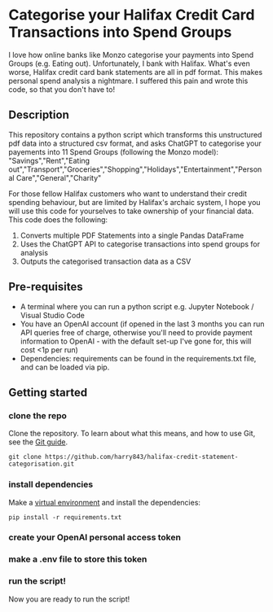 # Categorise your Halifax Credit Card Transactions into Spend Groups
I love how online banks like Monzo categorise your payments into Spend Groups (e.g. Eating out). Unfortunately, I bank with Halifax. What's even worse, Halifax credit card bank statements are all in pdf format. This makes personal spend analysis a nightmare. I suffered this pain and wrote this code, so that you don't have to!

## Description
This repository contains a python script which transforms this unstructured pdf data into a structured csv format, and asks ChatGPT to categorise your payements into 11 Spend Groups (following the Monzo model):
"Savings","Rent","Eating out","Transport","Groceries","Shopping","Holidays","Entertainment","Personal Care","General","Charity"

For those fellow Halifax customers who want to understand their credit spending behaviour, but are limited by Halifax's archaic system, I hope you will use this code for yourselves to take ownership of your financial data. This code does the following:

1. Converts multiple PDF Statements into a single Pandas DataFrame 
2. Uses the ChatGPT API to categorise transactions into spend groups for analysis
3. Outputs the categorised transaction data as a CSV

## Pre-requisites
* A terminal where you can run a python script e.g. Jupyter Notebook / Visual Studio Code
* You have an OpenAI account (if opened in the last 3 months you can run API queries free of charge, otherwise you'll need to provide payment information to OpenAI - with the default set-up I've gone for, this will cost <1p per run)
* Dependencies: requirements can be found in the requirements.txt file, and can be loaded via pip.

## Getting started
### clone the repo
Clone the repository. To learn about what this means, and how to use Git, see the [Git guide](https://nhsdigital.github.io/rap-community-of-practice/training_resources/git/using-git-collaboratively/).

```
git clone https://github.com/harry843/halifax-credit-statement-categorisation.git
```

### install dependencies
Make a [virtual environment](https://nhsdigital.github.io/rap-community-of-practice/training_resources/python/virtual-environments/venv/) and install the dependencies:
```
pip install -r requirements.txt
```

### create your OpenAI personal access token


### make a .env file to store this token

### run the script!
Now you are ready to run the script!
